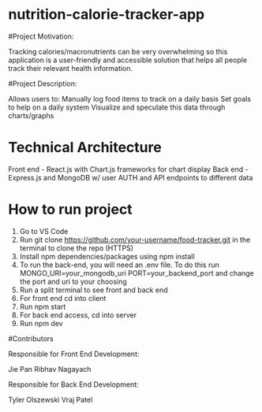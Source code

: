 # nutrition-calorie-tracker-app

#Project Motivation:

Tracking calories/macronutrients can be very overwhelming so this application is a user-friendly and accessible solution that helps all people track their relevant health information.

#Project Description:

Allows users to:
Manually log food items to track on a daily basis
Set goals to help on a daily system
Visualize and speculate this data through charts/graphs

# Technical Architecture
Front end - React.js with Chart.js frameworks for chart display
Back end - Express.js and MongoDB w/ user AUTH and API endpoints to different data

# How to run project
1. Go to VS Code
2. Run git clone https://github.com/your-username/food-tracker.git in the terminal to clone the repo (HTTPS)
3. Install npm dependencies/packages using npm install
4. To run the back-end, you will need an .env file. To do this run  MONGO_URI=your_mongodb_uri
PORT=your_backend_port
and change the port and uri to your choosing
5. Run a split terminal to see front and back end
6. For front end cd into client
7. Run npm start
8. For back end access, cd into server
9. Run npm dev


#Contributors

Responsible for Front End Development:

Jie Pan
Ribhav Nagayach

Responsible for Back End Development:

Tyler Olszewski
Vraj Patel


